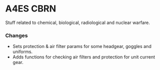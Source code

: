 # A4ES CBRN
Stuff related to chemical, biological, radiological and nuclear warfare.

### Changes
- Sets protection & air filter params for some headgear, goggles and uniforms.
- Adds functions for checking air filters and protection for unit current gear.
